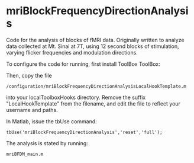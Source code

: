 # mriBlockFrequencyDirectionAnalysis
Code for the analysis of blocks of fMRI data. Originally written to analyze data collected at Mt. Sinai at 7T, using 12 second blocks of stimulation, varying flicker frequencies and modulation directions.

To configure the code for running, first install ToolBox ToolBox:

Then, copy the file

	/configuration/mriBlockFrequencyDirectionAnalysisLocalHookTemplate.m

into your localToolboxHooks directory. Remove the suffix "LocalHookTemplate" from the filename, and edit the file to reflect your username and paths.

In Matlab, issue the tbUse command:

	tbUse('mriBlockFrequencyDirectionAnalysis','reset','full');
	
The analysis is stated by running:

	mriBFDM_main.m